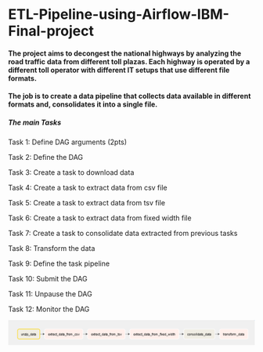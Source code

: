 # ETL-Pipeline-using-Airflow-IBM-Final-project

#### The project aims to decongest the national highways by analyzing the road traffic data from different toll plazas. Each highway is operated by a different toll operator with different IT setups that use different file formats. 

#### The job is to create a data pipeline that collects data available in different formats and, consolidates it into a single file.

##### The main Tasks

Task 1: Define DAG arguments (2pts)

Task 2: Define the DAG 

Task 3: Create a task to download data 

Task 4: Create a task to extract data from csv file 

Task 5: Create a task to extract data from tsv file 

Task 6: Create a task to extract data from fixed width file 

Task 7: Create a task to consolidate data extracted from previous tasks 

Task 8: Transform the data 

Task 9: Define the task pipeline 

Task 10: Submit the DAG 

Task 11: Unpause the DAG 

Task 12: Monitor the DAG 

![alt text](https://github.com/aia-elkashef/ETL-Pipeline-using-Airflow/blob/main/dag_runs.png)


